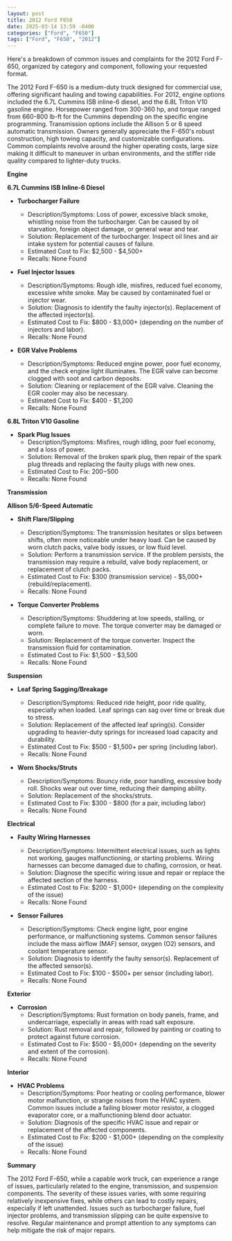 ```yaml
---
layout: post
title: 2012 Ford F650
date: 2025-03-14 13:59 -0400
categories: ["Ford", "F650"]
tags: ["Ford", "F650", "2012"]
---
```

Here's a breakdown of common issues and complaints for the 2012 Ford F-650, organized by category and component, following your requested format.

The 2012 Ford F-650 is a medium-duty truck designed for commercial use, offering significant hauling and towing capabilities.  For 2012, engine options included the 6.7L Cummins ISB inline-6 diesel, and the 6.8L Triton V10 gasoline engine. Horsepower ranged from 300-360 hp, and torque ranged from 660-800 lb-ft for the Cummins depending on the specific engine programming. Transmission options include the Allison 5 or 6 speed automatic transmission. Owners generally appreciate the F-650's robust construction, high towing capacity, and customizable configurations. Common complaints revolve around the higher operating costs, large size making it difficult to maneuver in urban environments, and the stiffer ride quality compared to lighter-duty trucks.

**Engine**

**6.7L Cummins ISB Inline-6 Diesel**

*   **Turbocharger Failure**
    *   Description/Symptoms: Loss of power, excessive black smoke, whistling noise from the turbocharger. Can be caused by oil starvation, foreign object damage, or general wear and tear.
    *   Solution: Replacement of the turbocharger. Inspect oil lines and air intake system for potential causes of failure.
    *   Estimated Cost to Fix: $2,500 - $4,500+
    *   Recalls: None Found

*   **Fuel Injector Issues**
    *   Description/Symptoms: Rough idle, misfires, reduced fuel economy, excessive white smoke. May be caused by contaminated fuel or injector wear.
    *   Solution: Diagnosis to identify the faulty injector(s). Replacement of the affected injector(s).
    *   Estimated Cost to Fix: $800 - $3,000+ (depending on the number of injectors and labor).
    *   Recalls: None Found

*   **EGR Valve Problems**
    *   Description/Symptoms: Reduced engine power, poor fuel economy, and the check engine light illuminates. The EGR valve can become clogged with soot and carbon deposits.
    *   Solution: Cleaning or replacement of the EGR valve. Cleaning the EGR cooler may also be necessary.
    *   Estimated Cost to Fix: $400 - $1,200
    *   Recalls: None Found

**6.8L Triton V10 Gasoline**

*   **Spark Plug Issues**
    *   Description/Symptoms: Misfires, rough idling, poor fuel economy, and a loss of power.
    *   Solution: Removal of the broken spark plug, then repair of the spark plug threads and replacing the faulty plugs with new ones.
    *   Estimated Cost to Fix: $200-$500
    *   Recalls: None Found

**Transmission**

**Allison 5/6-Speed Automatic**

*   **Shift Flare/Slipping**
    *   Description/Symptoms: The transmission hesitates or slips between shifts, often more noticeable under heavy load. Can be caused by worn clutch packs, valve body issues, or low fluid level.
    *   Solution: Perform a transmission service. If the problem persists, the transmission may require a rebuild, valve body replacement, or replacement of clutch packs.
    *   Estimated Cost to Fix: $300 (transmission service) - $5,000+ (rebuild/replacement).
    *   Recalls: None Found

*   **Torque Converter Problems**
    *   Description/Symptoms: Shuddering at low speeds, stalling, or complete failure to move. The torque converter may be damaged or worn.
    *   Solution: Replacement of the torque converter. Inspect the transmission fluid for contamination.
    *   Estimated Cost to Fix: $1,500 - $3,500
    *   Recalls: None Found

**Suspension**

*   **Leaf Spring Sagging/Breakage**
    *   Description/Symptoms: Reduced ride height, poor ride quality, especially when loaded.  Leaf springs can sag over time or break due to stress.
    *   Solution: Replacement of the affected leaf spring(s). Consider upgrading to heavier-duty springs for increased load capacity and durability.
    *   Estimated Cost to Fix: $500 - $1,500+ per spring (including labor).
    *   Recalls: None Found

*   **Worn Shocks/Struts**
    *   Description/Symptoms: Bouncy ride, poor handling, excessive body roll.  Shocks wear out over time, reducing their damping ability.
    *   Solution: Replacement of the shocks/struts.
    *   Estimated Cost to Fix: $300 - $800 (for a pair, including labor)
    *   Recalls: None Found

**Electrical**

*   **Faulty Wiring Harnesses**
    *   Description/Symptoms: Intermittent electrical issues, such as lights not working, gauges malfunctioning, or starting problems.  Wiring harnesses can become damaged due to chafing, corrosion, or heat.
    *   Solution: Diagnose the specific wiring issue and repair or replace the affected section of the harness.
    *   Estimated Cost to Fix: $200 - $1,000+ (depending on the complexity of the issue)
    *   Recalls: None Found

*   **Sensor Failures**
    *   Description/Symptoms: Check engine light, poor engine performance, or malfunctioning systems. Common sensor failures include the mass airflow (MAF) sensor, oxygen (O2) sensors, and coolant temperature sensor.
    *   Solution: Diagnosis to identify the faulty sensor(s). Replacement of the affected sensor(s).
    *   Estimated Cost to Fix: $100 - $500+ per sensor (including labor).
    *   Recalls: None Found

**Exterior**

*   **Corrosion**
    *   Description/Symptoms: Rust formation on body panels, frame, and undercarriage, especially in areas with road salt exposure.
    *   Solution: Rust removal and repair, followed by painting or coating to protect against future corrosion.
    *   Estimated Cost to Fix: $500 - $5,000+ (depending on the severity and extent of the corrosion).
    *   Recalls: None Found

**Interior**

*   **HVAC Problems**
    *   Description/Symptoms: Poor heating or cooling performance, blower motor malfunction, or strange noises from the HVAC system. Common issues include a failing blower motor resistor, a clogged evaporator core, or a malfunctioning blend door actuator.
    *   Solution: Diagnosis of the specific HVAC issue and repair or replacement of the affected components.
    *   Estimated Cost to Fix: $200 - $1,000+ (depending on the complexity of the issue)
    *   Recalls: None Found

**Summary**

The 2012 Ford F-650, while a capable work truck, can experience a range of issues, particularly related to the engine, transmission, and suspension components. The severity of these issues varies, with some requiring relatively inexpensive fixes, while others can lead to costly repairs, especially if left unattended. Issues such as turbocharger failure, fuel injector problems, and transmission slipping can be quite expensive to resolve. Regular maintenance and prompt attention to any symptoms can help mitigate the risk of major repairs.

